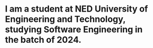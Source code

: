 # I am a student at NED University of Engineering and Technology, studying Software Engineering in the batch of 2024.
